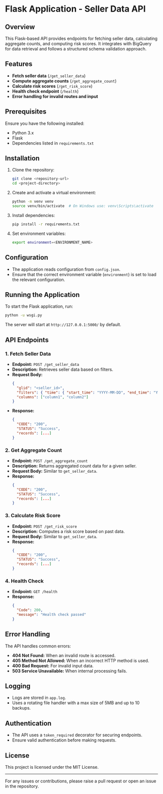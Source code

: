 # Flask Application - Seller Data API

## Overview
This Flask-based API provides endpoints for fetching seller data, calculating aggregate counts, and computing risk scores. It integrates with BigQuery for data retrieval and follows a structured schema validation approach.

## Features
- **Fetch seller data** (`/get_seller_data`)
- **Compute aggregate counts** (`/get_aggregate_count`)
- **Calculate risk scores** (`/get_risk_score`)
- **Health check endpoint** (`/health`)
- **Error handling for invalid routes and input**

## Prerequisites
Ensure you have the following installed:
- Python 3.x
- Flask
- Dependencies listed in `requirements.txt`

## Installation
1. Clone the repository:
   ```sh
   git clone <repository-url>
   cd <project-directory>
   ```
2. Create and activate a virtual environment:
   ```sh
   python -m venv venv
   source venv/bin/activate  # On Windows use: venv\Scripts\activate
   ```
3. Install dependencies:
   ```sh
   pip install -r requirements.txt
   ```
4. Set environment variables:
   ```sh
   export environment=<ENVIRONMENT_NAME>
   ```

## Configuration
- The application reads configuration from `config.json`.
- Ensure that the correct environment variable (`environment`) is set to load the relevant configuration.

## Running the Application
To start the Flask application, run:
```sh
python -u wsgi.py
```
The server will start at `http://127.0.0.1:5000/` by default.

## API Endpoints
### 1. Fetch Seller Data
- **Endpoint:** `POST /get_seller_data`
- **Description:** Retrieves seller data based on filters.
- **Request Body:**
  ```json
  {
    "glid": "<seller_id>",
    "filters": { "time": { "start_time": "YYYY-MM-DD", "end_time": "YYYY-MM-DD" } },
    "columns": ["column1", "column2"]
  }
  ```
- **Response:**
  ```json
  {
    "CODE": "200",
    "STATUS": "Success",
    "records": [...]
  }
  ```

### 2. Get Aggregate Count
- **Endpoint:** `POST /get_aggregate_count`
- **Description:** Returns aggregated count data for a given seller.
- **Request Body:** Similar to `get_seller_data`.
- **Response:**
  ```json
  {
    "CODE": "200",
    "STATUS": "Success",
    "records": [...]
  }
  ```

### 3. Calculate Risk Score
- **Endpoint:** `POST /get_risk_score`
- **Description:** Computes a risk score based on past data.
- **Request Body:** Similar to `get_seller_data`.
- **Response:**
  ```json
  {
    "CODE": "200",
    "STATUS": "Success",
    "records": [...]
  }
  ```

### 4. Health Check
- **Endpoint:** `GET /health`
- **Response:**
  ```json
  {
    "Code": 200,
    "message": "Health check passed"
  }
  ```

## Error Handling
The API handles common errors:
- **404 Not Found:** When an invalid route is accessed.
- **405 Method Not Allowed:** When an incorrect HTTP method is used.
- **400 Bad Request:** For invalid input data.
- **503 Service Unavailable:** When internal processing fails.

## Logging
- Logs are stored in `app.log`.
- Uses a rotating file handler with a max size of 5MB and up to 10 backups.

## Authentication
- The API uses a `token_required` decorator for securing endpoints.
- Ensure valid authentication before making requests.

## License
This project is licensed under the MIT License.

---

For any issues or contributions, please raise a pull request or open an issue in the repository.

